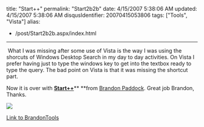 title: "Start++"
permalink: "Start2b2b"
date: 4/15/2007 5:38:06 AM
updated: 4/15/2007 5:38:06 AM
disqusIdentifier: 20070415053806
tags: ["Tools", "Vista"]
alias:
 - /post/Start2b2b.aspx/index.html
---
 What I was missing after some use of Vista is the way I was using the shorcuts of Windows Desktop Search in my day to day activities. On Vista I prefer having just to type the windows key to get into the textbox ready to type the query. The bad point on Vista is that it was missing the shortcut part. 

Now it is over with [**Start++**](http://brandontools.com/content/StartPlusPlus.aspx)** **from [Brandon Paddock](http://brandonlive.com/). Great job Brandon, Thanks.
<!-- more -->

![](http://brandontools.com/images/screen8.jpg) 

[Link to BrandonTools](http://brandontools.com/content/StartPlusPlus.aspx)
